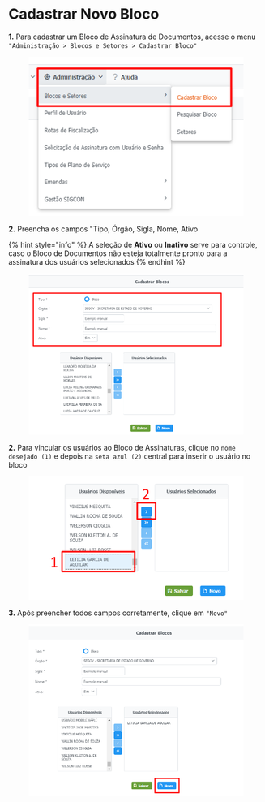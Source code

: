 # Cadastrar Novo Bloco

**1.** Para cadastrar um Bloco de Assinatura de Documentos, acesse o menu `"Administração > Blocos e Setores > Cadastrar Bloco"`

<figure><img src="../../.gitbook/assets/image (148) (1).png" alt=""><figcaption></figcaption></figure>

**2.** Preencha os campos "Tipo, Órgão, Sigla, Nome, Ativo

{% hint style="info" %}
A seleção de **Ativo** ou **Inativo** serve para controle, caso o Bloco de Documentos não esteja totalmente pronto para a assinatura dos usuários selecionados
{% endhint %}

<figure><img src="../../.gitbook/assets/image (188).png" alt=""><figcaption></figcaption></figure>

**2.**  Para vincular os usuários ao Bloco de Assinaturas, clique no `nome desejado (1)` e depois na `seta azul (2)` central para inserir o usuário no bloco

<figure><img src="../../.gitbook/assets/image (236) (1).png" alt=""><figcaption></figcaption></figure>

**3.** Após preencher todos campos corretamente, clique em `"Novo"`

<figure><img src="../../.gitbook/assets/image (269).png" alt=""><figcaption></figcaption></figure>
